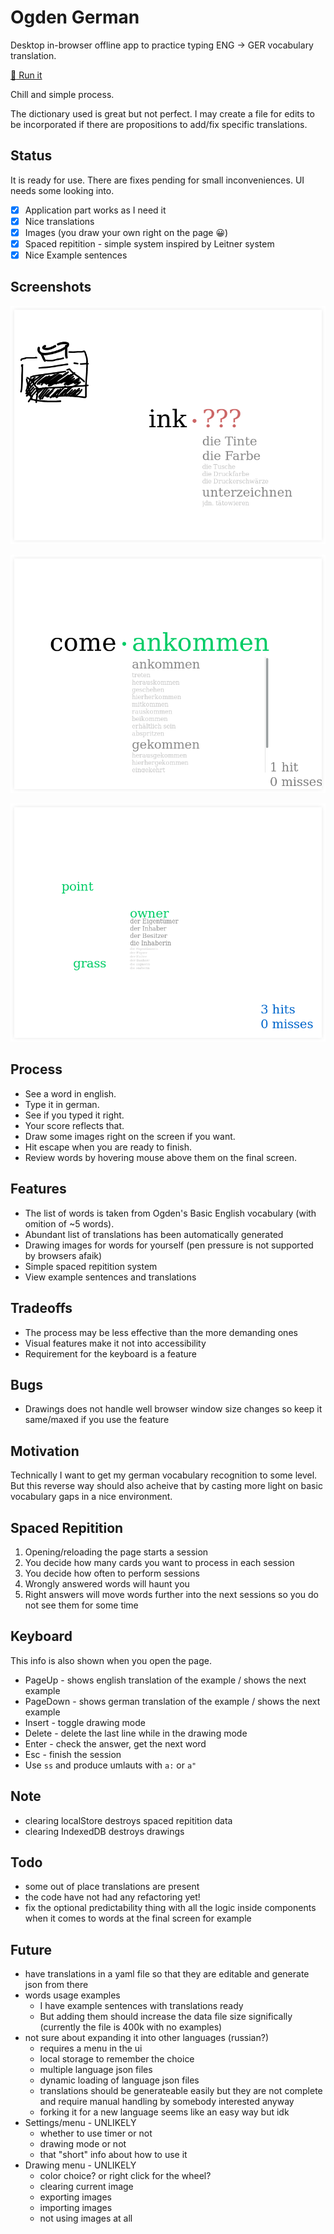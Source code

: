 # Ogden German

Desktop in-browser offline app to practice typing ENG -> GER vocabulary translation.

[:large_blue_diamond: Run it](https://github.com/sowcow/prank-player/releases)

Chill and simple process.

The dictionary used is great but not perfect.
I may create a file for edits to be incorporated if there are propositions to add/fix specific translations.

## Status

It is ready for use. There are fixes pending for small inconveniences.
UI needs some looking into.

- [X] Application part works as I need it
- [X] Nice translations
- [X] Images (you draw your own right on the page :grinning:)
- [X] Spaced repitition - simple system inspired by Leitner system
- [X] Nice Example sentences

## Screenshots

![wrong-answer](/shots/wrong.png?raw=true)

![right-answer](/shots/right.png?raw=true)

![final-review](/shots/final.png?raw=true)

## Process

- See a word in english.
- Type it in german.
- See if you typed it right.
- Your score reflects that.
- Draw some images right on the screen if you want.
- Hit escape when you are ready to finish.
- Review words by hovering mouse above them on the final screen.

## Features

- The list of words is taken from Ogden's Basic English vocabulary (with omition of ~5 words).
- Abundant list of translations has been automatically generated
- Drawing images for words for yourself (pen pressure is not supported by browsers afaik)
- Simple spaced repitition system
- View example sentences and translations

## Tradeoffs

* The process may be less effective than the more demanding ones
* Visual features make it not into accessibility
* Requirement for the keyboard is a feature

## Bugs

- Drawings does not handle well browser window size changes so keep it same/maxed if you use the feature

## Motivation

Technically I want to get my german vocabulary recognition to some level.
But this reverse way should also acheive that by casting more light on basic vocabulary gaps in a nice environment.

## Spaced Repitition

1. Opening/reloading the page starts a session
1. You decide how many cards you want to process in each session
1. You decide how often to perform sessions
1. Wrongly answered words will haunt you
1. Right answers will move words further into the next sessions so you do not see them for some time

## Keyboard

This info is also shown when you open the page.

- PageUp - shows english translation of the example / shows the next example
- PageDown - shows german translation of the example / shows the next example
- Insert - toggle drawing mode
- Delete - delete the last line while in the drawing mode
- Enter - check the answer, get the next word
- Esc - finish the session
- Use `ss` and produce umlauts with `a:` or `a"`

## Note

- clearing localStore destroys spaced repitition data
- clearing IndexedDB destroys drawings

## Todo

- some out of place translations are present
- the code have not had any refactoring yet!
- fix the optional predictability thing with all the logic inside components when it comes to words at the final screen for example

## Future

- have translations in a yaml file so that they are editable and generate json from there
- words usage examples
  * I have example sentences with translations ready
  * But adding them should increase the data file size significally (currently the file is 400k with no examples)
- not sure about expanding it into other languages (russian?)
  * requires a menu in the ui
  * local storage to remember the choice
  * multiple language json files
  * dynamic loading of language json files
  * translations should be generateable easily but they
    are not complete and require manual handling by somebody interested anyway
  * forking it for a new language seems like an easy way but idk
- Settings/menu - UNLIKELY
  * whether to use timer or not
  * drawing mode or not
  * that "short" info about how to use it
- Drawing menu - UNLIKELY
  * color choice? or right click for the wheel?
  * clearing current image
  * exporting images
  * importing images
  * not using images at all
